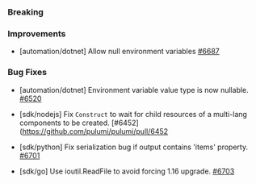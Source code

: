 ### Breaking


### Improvements

- [automation/dotnet] Allow null environment variables
  [#6687](https://github.com/pulumi/pulumi/pull/6687)

### Bug Fixes

- [automation/dotnet] Environment variable value type is now nullable.
  [#6520](https://github.com/pulumi/pulumi/pull/6520)

- [sdk/nodejs] Fix `Construct` to wait for child resources of a multi-lang components to be created.
  [#6452](https://github.com/pulumi/pulumi/pull/6452

- [sdk/python] Fix serialization bug if output contains 'items' property.
  [#6701](https://github.com/pulumi/pulumi/pull/6701)
  
- [sdk/go] Use ioutil.ReadFile to avoid forcing 1.16 upgrade.
  [#6703](https://github.com/pulumi/pulumi/pull/6703)
